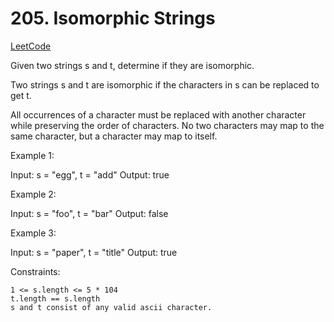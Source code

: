 # 205. Isomorphic Strings

[LeetCode](https://leetcode.com/problems/isomorphic-strings/)

Given two strings s and t, determine if they are isomorphic.

Two strings s and t are isomorphic if the characters in s can be replaced to get t.

All occurrences of a character must be replaced with another character while preserving the order of characters. No two characters may map to the same character, but a character may map to itself.



Example 1:

Input: s = "egg", t = "add"
Output: true

Example 2:

Input: s = "foo", t = "bar"
Output: false

Example 3:

Input: s = "paper", t = "title"
Output: true



Constraints:

    1 <= s.length <= 5 * 104
    t.length == s.length
    s and t consist of any valid ascii character.
